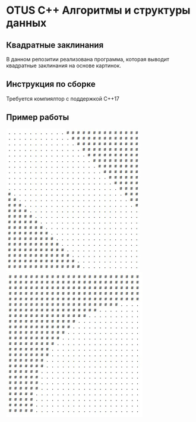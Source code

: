 # OTUS C++ Алгоритмы и структуры данных

## Квадратные заклинания

В данном репозитии реализована программа, которая выводит квадратные заклинания на основе картинок.

## Инструкция по сборке

Требуется компиялтор с поддержкой C++17

## Пример работы
![](src/09.jpg)
![](src/14.jpg)
